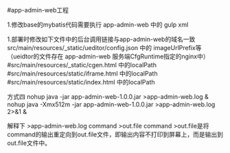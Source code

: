 #app-admin-web工程

1.修改base的mybatis代码需要执行 app-admin-web 中的 
gulp xml


1.部署时修改如下文件中的后台调用链接与app-admin-web的域名一致
src/main/resources/_static/ueditor/config.json 中的 imageUrlPrefix等（ueidtor的文件存在 app-admin-web 服务端CfgRuntime指定的nginx中）
#src/main/resources/_static/cgen.html 中的localPath
#src/main/resources/static/iframe.html 中的localPath
#src/main/resources/static/index.html 中的localPath


方式四 
nohup java -jar app-admin-web-1.0.0.jar >app-admin-web.log &
nohup java -Xmx512m -jar app-admin-web-1.0.0.jar >app-admin-web.log 2>&1 &

解释下 >app-admin-web.log
command >out.file 
command >out.file是将command的输出重定向到out.file文件，即输出内容不打印到屏幕上，而是输出到out.file文件中。